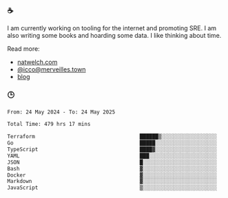 ### ☕

I am currently working on tooling for the internet and promoting SRE. I am also writing some books and hoarding some data. I like thinking about time. 

Read more:

 - [natwelch.com](https://natwelch.com)
 - [@icco@merveilles.town](https://merveilles.town/@icco)
 - [blog](https://writing.natwelch.com)

### 🕒

<!--START_SECTION:waka-->

```txt
From: 24 May 2024 - To: 24 May 2025

Total Time: 479 hrs 17 mins

Terraform                                  ██████▒░░░░░░░░░░░░░░░░░░   25.11 %
Go                                         █████░░░░░░░░░░░░░░░░░░░░   19.35 %
TypeScript                                 ████▓░░░░░░░░░░░░░░░░░░░░   18.02 %
YAML                                       ███░░░░░░░░░░░░░░░░░░░░░░   11.62 %
JSON                                       █░░░░░░░░░░░░░░░░░░░░░░░░   04.34 %
Bash                                       ▓░░░░░░░░░░░░░░░░░░░░░░░░   03.01 %
Docker                                     ▓░░░░░░░░░░░░░░░░░░░░░░░░   02.86 %
Markdown                                   ▓░░░░░░░░░░░░░░░░░░░░░░░░   02.77 %
JavaScript                                 ▒░░░░░░░░░░░░░░░░░░░░░░░░   01.88 %
```

<!--END_SECTION:waka-->
